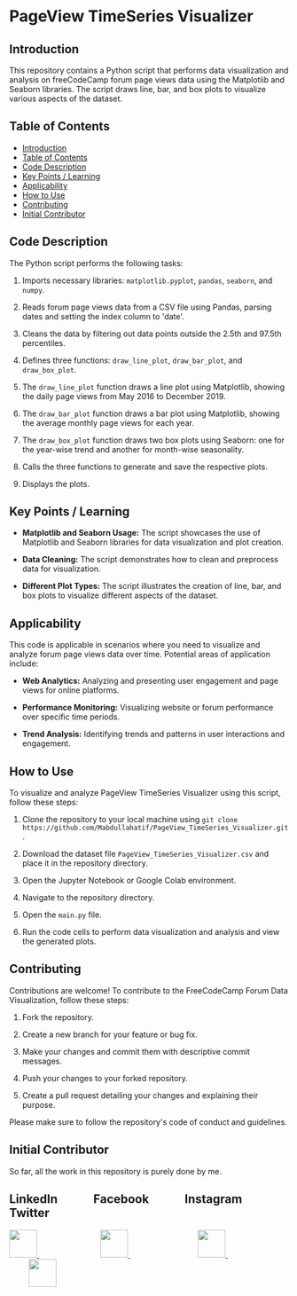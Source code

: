 
# PageView TimeSeries Visualizer

## Introduction

This repository contains a Python script that performs data visualization and analysis on freeCodeCamp forum page views data using the Matplotlib and Seaborn libraries. The script draws line, bar, and box plots to visualize various aspects of the dataset.

## Table of Contents

- [Introduction](#introduction)
- [Table of Contents](#table-of-contents)
- [Code Description](#code-description)
- [Key Points / Learning](#key-points--learning)
- [Applicability](#applicability)
- [How to Use](#how-to-use)
- [Contributing](#contributing)
- [Initial Contributor](#initial-contributor)

## Code Description

The Python script performs the following tasks:

1. Imports necessary libraries: `matplotlib.pyplot`, `pandas`, `seaborn`, and `numpy`.

2. Reads forum page views data from a CSV file using Pandas, parsing dates and setting the index column to 'date'.

3. Cleans the data by filtering out data points outside the 2.5th and 97.5th percentiles.

4. Defines three functions: `draw_line_plot`, `draw_bar_plot`, and `draw_box_plot`.

5. The `draw_line_plot` function draws a line plot using Matplotlib, showing the daily page views from May 2016 to December 2019.

6. The `draw_bar_plot` function draws a bar plot using Matplotlib, showing the average monthly page views for each year.

7. The `draw_box_plot` function draws two box plots using Seaborn: one for the year-wise trend and another for month-wise seasonality.

8. Calls the three functions to generate and save the respective plots.

9. Displays the plots.

## Key Points / Learning

- **Matplotlib and Seaborn Usage:** The script showcases the use of Matplotlib and Seaborn libraries for data visualization and plot creation.

- **Data Cleaning:** The script demonstrates how to clean and preprocess data for visualization.

- **Different Plot Types:** The script illustrates the creation of line, bar, and box plots to visualize different aspects of the dataset.

## Applicability

This code is applicable in scenarios where you need to visualize and analyze forum page views data over time. Potential areas of application include:

- **Web Analytics:** Analyzing and presenting user engagement and page views for online platforms.

- **Performance Monitoring:** Visualizing website or forum performance over specific time periods.

- **Trend Analysis:** Identifying trends and patterns in user interactions and engagement.

## How to Use

To visualize and analyze PageView TimeSeries Visualizer using this script, follow these steps:

1. Clone the repository to your local machine using `git clone https://github.com/Mabdullahatif/PageView_TimeSeries_Visualizer.git`.

2. Download the dataset file `PageView_TimeSeries_Visualizer.csv` and place it in the repository directory.

3. Open the Jupyter Notebook or Google Colab environment.

4. Navigate to the repository directory.

5. Open the `main.py` file.

6. Run the code cells to perform data visualization and analysis and view the generated plots.

## Contributing

Contributions are welcome! To contribute to the FreeCodeCamp Forum Data Visualization, follow these steps:

1. Fork the repository.

2. Create a new branch for your feature or bug fix.

3. Make your changes and commit them with descriptive commit messages.

4. Push your changes to your forked repository.

5. Create a pull request detailing your changes and explaining their purpose.

Please make sure to follow the repository's code of conduct and guidelines.

## Initial Contributor

So far, all the work in this repository is purely done by me.


## LinkedIn &nbsp; &nbsp; &nbsp; &nbsp; &nbsp; &nbsp; Facebook &nbsp; &nbsp; &nbsp; &nbsp; &nbsp; &nbsp; Instagram &nbsp; &nbsp; &nbsp; &nbsp; &nbsp; &nbsp; Twitter
<a href="https://www.linkedin.com/in/muhammad-abdullah-atif/">
    <img height="50" src="https://cdn2.iconfinder.com/data/icons/social-icon-3/512/social_style_3_in-306.png"/>
</a> &nbsp; &nbsp; &nbsp; &nbsp; &nbsp; &nbsp;&nbsp; &nbsp; &nbsp; &nbsp; &nbsp; &nbsp;&nbsp; &nbsp;&nbsp;&nbsp;

<a href="https://www.facebook.com/abdullahatif362/">
    <img height="50" src="https://cdn0.iconfinder.com/data/icons/social-flat-rounded-rects/512/facebook-64.png"/>
</a> &nbsp; &nbsp; &nbsp; &nbsp; &nbsp; &nbsp;&nbsp; &nbsp; &nbsp; &nbsp; &nbsp; &nbsp;&nbsp; &nbsp;&nbsp;&nbsp;&nbsp;&nbsp;&nbsp;

<a href="https://www.instagram.com/abdullah._.atif/">
    <img height="50" src="https://cdn2.iconfinder.com/data/icons/social-media-applications/64/social_media_applications_3-instagram-64.png"/>
</a> &nbsp; &nbsp; &nbsp; &nbsp; &nbsp; &nbsp;&nbsp; &nbsp; &nbsp; &nbsp; &nbsp; &nbsp;&nbsp; &nbsp;&nbsp;&nbsp;&nbsp;&nbsp; &nbsp;&nbsp;

<a href="https://www.twitter.com/abd_allah_atif/">
    <img height="50" src="https://cdn3.iconfinder.com/data/icons/2018-social-media-logotypes/1000/2018_social_media_popular_app_logo_twitter-64.png"/>
</a>